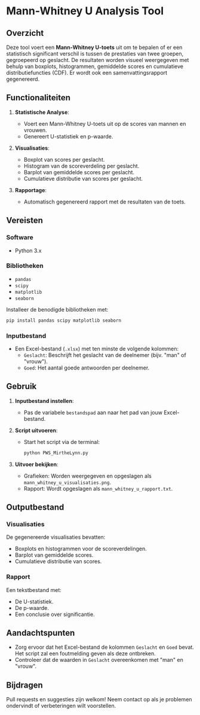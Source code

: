 
# Mann-Whitney U Analysis Tool

## Overzicht

Deze tool voert een **Mann-Whitney U-toets** uit om te bepalen of er een statistisch significant verschil is tussen de prestaties van twee groepen, gegroepeerd op geslacht. De resultaten worden visueel weergegeven met behulp van boxplots, histogrammen, gemiddelde scores en cumulatieve distributiefuncties (CDF). Er wordt ook een samenvattingsrapport gegenereerd.

## Functionaliteiten

1. **Statistische Analyse**:
   - Voert een Mann-Whitney U-toets uit op de scores van mannen en vrouwen.
   - Genereert U-statistiek en p-waarde.

2. **Visualisaties**:
   - Boxplot van scores per geslacht.
   - Histogram van de scoreverdeling per geslacht.
   - Barplot van gemiddelde scores per geslacht.
   - Cumulatieve distributie van scores per geslacht.

3. **Rapportage**:
   - Automatisch gegenereerd rapport met de resultaten van de toets.

## Vereisten

### Software
- Python 3.x

### Bibliotheken
- `pandas`
- `scipy`
- `matplotlib`
- `seaborn`

Installeer de benodigde bibliotheken met:

```bash
pip install pandas scipy matplotlib seaborn
```

### Inputbestand
- Een Excel-bestand (`.xlsx`) met ten minste de volgende kolommen:
  - `Geslacht`: Beschrijft het geslacht van de deelnemer (bijv. "man" of "vrouw").
  - `Goed`: Het aantal goede antwoorden per deelnemer.

## Gebruik

1. **Inputbestand instellen**:
   - Pas de variabele `bestandspad` aan naar het pad van jouw Excel-bestand.

2. **Script uitvoeren**:
   - Start het script via de terminal:
     ```bash
     python PWS_MirtheLynn.py
     ```

3. **Uitvoer bekijken**:
   - Grafieken: Worden weergegeven en opgeslagen als `mann_whitney_u_visualisaties.png`.
   - Rapport: Wordt opgeslagen als `mann_whitney_u_rapport.txt`.

## Outputbestand

### Visualisaties
De gegenereerde visualisaties bevatten:
- Boxplots en histogrammen voor de scoreverdelingen.
- Barplot van gemiddelde scores.
- Cumulatieve distributie van scores.

### Rapport
Een tekstbestand met:
- De U-statistiek.
- De p-waarde.
- Een conclusie over significantie.

## Aandachtspunten

- Zorg ervoor dat het Excel-bestand de kolommen `Geslacht` en `Goed` bevat. Het script zal een foutmelding geven als deze ontbreken.
- Controleer dat de waarden in `Geslacht` overeenkomen met "man" en "vrouw".

## Bijdragen

Pull requests en suggesties zijn welkom! Neem contact op als je problemen ondervindt of verbeteringen wilt voorstellen.
```
